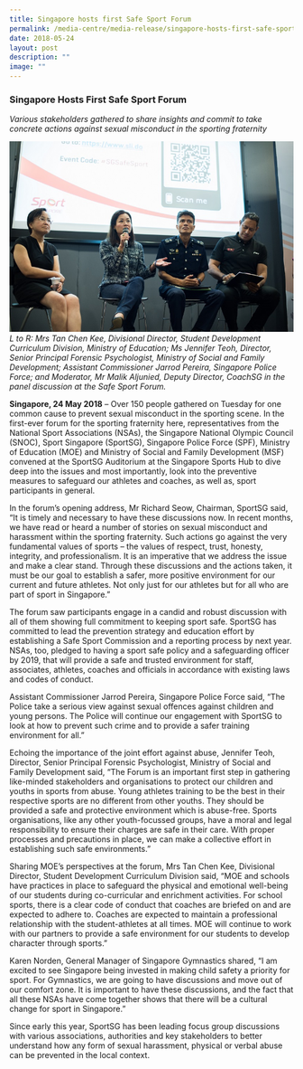 ```yaml
---
title: Singapore hosts first Safe Sport Forum
permalink: /media-centre/media-release/singapore-hosts-first-safe-sport-forum/
date: 2018-05-24
layout: post
description: ""
image: ""
---
```


### **Singapore Hosts First Safe Sport Forum**

_Various stakeholders gathered to share insights and commit to take concrete actions against sexual misconduct in the sporting fraternity_

![](/images/Media%20Centre/Media%20Release/2018/May/safesportforum_panelist_photo_web.jpeg)
_L to R: Mrs Tan Chen Kee, Divisional Director, Student Development Curriculum Division, Ministry of Education; Ms Jennifer Teoh, Director, Senior Principal Forensic Psychologist, Ministry of Social and Family Development; Assistant Commissioner Jarrod Pereira, Singapore Police Force; and Moderator, Mr Malik Aljunied, Deputy Director, CoachSG in the panel discussion at the Safe Sport Forum._

**Singapore, 24 May 2018** – Over 150 people gathered on Tuesday for one common cause to prevent sexual misconduct in the sporting scene. In the first-ever forum for the sporting fraternity here, representatives from the National Sport Associations (NSAs), the Singapore National Olympic Council (SNOC), Sport Singapore (SportSG), Singapore Police Force (SPF), Ministry of Education (MOE) and Ministry of Social and Family Development (MSF) convened at the SportSG Auditorium at the Singapore Sports Hub to dive deep into the issues and most importantly, look into the preventive measures to safeguard our athletes and coaches, as well as, sport participants in general.

In the forum’s opening address, Mr Richard Seow, Chairman, SportSG said, “It is timely and necessary to have these discussions now. In recent months, we have read or heard a number of stories on sexual misconduct and harassment within the sporting fraternity. Such actions go against the very fundamental values of sports – the values of respect, trust, honesty, integrity, and professionalism. It is an imperative that we address the issue and make a clear stand. Through these discussions and the actions taken, it must be our goal to establish a safer, more positive environment for our current and future athletes. Not only just for our athletes but for all who are part of sport in Singapore.”

The forum saw participants engage in a candid and robust discussion with all of them showing full commitment to keeping sport safe. SportSG has committed to lead the prevention strategy and education effort by establishing a Safe Sport Commission and a reporting process by next year. NSAs, too, pledged to having a sport safe policy and a safeguarding officer by 2019, that will provide a safe and trusted environment for staff, associates, athletes, coaches and officials in accordance with existing laws and codes of conduct.

Assistant Commissioner Jarrod Pereira, Singapore Police Force said, “The Police take a serious view against sexual offences against children and young persons. The Police will continue our engagement with SportSG to look at how to prevent such crime and to provide a safer training environment for all.”

Echoing the importance of the joint effort against abuse, Jennifer Teoh, Director, Senior Principal Forensic Psychologist, Ministry of Social and Family Development said, “The Forum is an important first step in gathering like-minded stakeholders and organisations to protect our children and youths in sports from abuse. Young athletes training to be the best in their respective sports are no different from other youths. They should be provided a safe and protective environment which is abuse-free. Sports organisations, like any other youth-focussed groups, have a moral and legal responsibility to ensure their charges are safe in their care. With proper processes and precautions in place, we can make a collective effort in establishing such safe environments.”

Sharing MOE’s perspectives at the forum, Mrs Tan Chen Kee, Divisional Director, Student Development Curriculum Division said, “MOE and schools have practices in place to safeguard the physical and emotional well-being of our students during co-curricular and enrichment activities. For school sports, there is a clear code of conduct that coaches are briefed on and are expected to adhere to. Coaches are expected to maintain a professional relationship with the student-athletes at all times. MOE will continue to work with our partners to provide a safe environment for our students to develop character through sports.”

Karen Norden, General Manager of Singapore Gymnastics shared, “I am excited to see Singapore being invested in making child safety a priority for sport. For Gymnastics, we are going to have discussions and move out of our comfort zone.  It is important to have these discussions, and the fact that all these NSAs have come together shows that there will be a cultural change for sport in Singapore.”

Since early this year, SportSG has been leading focus group discussions with various associations, authorities and key stakeholders to better understand how any form of sexual harassment, physical or verbal abuse can be prevented in the local context.